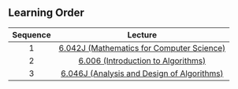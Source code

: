 ## Learning Order

| Sequence |                  Lecture                   |
| :------: | :----------------------------------------: |
|    1     | [6.042J (Mathematics for Computer Science)](https://www.youtube.com/watch?v=L3LMbpZIKhQ&list=PL3o9D4Dl2FJ8zkoLxaO4aKlq2JsKsz365) |
|    2     |     [6.006 (Introduction to Algorithms)](https://www.youtube.com/watch?v=HtSuA80QTyo&list=PLUl4u3cNGP61Oq3tWYp6V_F-5jb5L2iHb)    |
|    3     | [6.046J (Analysis and Design of Algorithms)](https://www.youtube.com/watch?v=2P-yW7LQr08&list=PLUl4u3cNGP6317WaSNfmCvGym2ucw3oGp) |

